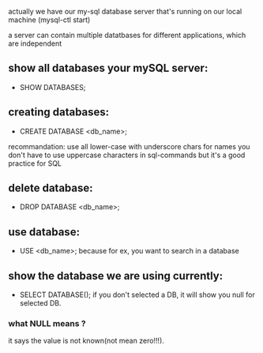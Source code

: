 actually we have our my-sql database server that's
running on our local machine (mysql-ctl start)

a server can contain multiple datatbases for different
applications, which are independent

## show all databases your mySQL server: 
- SHOW DATABASES;

## creating databases: 
- CREATE DATABASE <db_name>;

recommandation: use all lower-case with underscore chars for names
you don't have to use uppercase characters in sql-commands
but it's a good practice for SQL

## delete database: 
- DROP DATABASE <db_name>;

## use database: 
- USE <db_name>;
because for ex, you want to search in a database

## show the database we are using currently: 
- SELECT DATABASE();
if you don't selected a DB, it will show you null for selected DB.

### what NULL means ?
it says the value is not known(not mean zero!!!).
